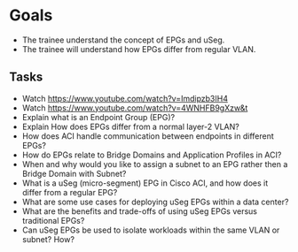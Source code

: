 # Goals

- The trainee understand the concept of EPGs and uSeg.
- The trainee will understand how EPGs differ from regular VLAN.

## Tasks

- Watch <https://www.youtube.com/watch?v=Imdipzb3IH4>
- Watch <https://www.youtube.com/watch?v=4WNHFB9gXzw&t>
- Explain what is an Endpoint Group (EPG)?
- Explain How does EPGs differ from a normal layer-2 VLAN?
- How does ACI handle communication between endpoints in different EPGs?
- How do EPGs relate to Bridge Domains and Application Profiles in ACI?
- When and why would you like to assign a subnet to an EPG rather then a Bridge Domain with Subnet?
- What is a uSeg (micro-segment) EPG in Cisco ACI, and how does it differ from a regular EPG?
- What are some use cases for deploying uSeg EPGs within a data center?
- What are the benefits and trade-offs of using uSeg EPGs versus traditional EPGs?
- Can uSeg EPGs be used to isolate workloads within the same VLAN or subnet? How?
